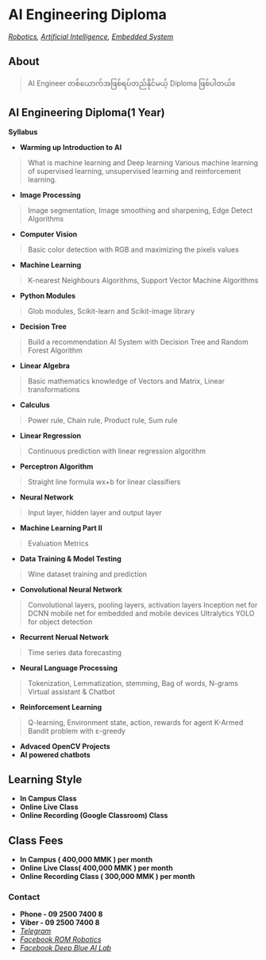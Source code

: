 # AI Engineering Diploma
*[Robotics](./robotics_engineering.md),  [Artificial Intelligence](./artificial_intelligence_engineering.md),  [Embedded System](./embedded_engineering.md)*

## About
> AI Engineer တစ်ယောက်အဖြစ်ရပ်တည်နိုင်မယ့် Diploma ဖြစ်ပါတယ်။


<!--## ဒီနှစ် 2024 သီတင်းကျွတ် ပိတ်ရက် ကျွတ်ကျဲနေတဲ့ promotion 

> =-=-=-=-=-=-=-

### 🚀 Congratulations 🚀

### 60% OFF  for AI Diploma Recording Class 

> AI Engineering Diploma ရဲ့ Recording Class Module တစ်ခုကို
ပုံမှန် Class Fees 300,000 MMK ဖြစ်ပါတယ်။

#### အခုလက်ရှိ ရရှိထားတဲ့ discount ဟာ

> 🚀 Module တစ်ခုချင်း ဝယ်မယ်ဆိုရင် ၁၂၀,၀၀၀ / module >> discount 60 % OFF

> 🚀 ၁၂ ခုထဲက ၆ ခုစာကြိုသွင်းမယ်ဆိုရင်  ၁၀၀,၀၀၀ / module 

> 🚀 ၁၂ ခုလုံးစာ ကြိုသွင်းထားမယ်ဆိုရင် ၈၅,၀၀၀ / module-->



## AI Engineering Diploma(1 Year)
**Syllabus**

- **Warming up Introduction to AI**
> What is machine learning and Deep learning
Various machine learning of supervised learning, unsupervised learning and reinforcement
learning.
- **Image Processing**
> Image segmentation, Image smoothing and sharpening, Edge Detect Algorithms
- **Computer Vision**
> Basic color detection with RGB and maximizing the pixels values
- **Machine Learning**
> K-nearest Neighbours Algorithms, Support Vector Machine Algorithms
- **Python Modules**
> Glob modules, Scikit-learn and Scikit-image library
- **Decision Tree**
> Build a recommendation AI System with Decision Tree and Random Forest Algorithm
- **Linear Algebra**
> Basic mathematics knowledge of Vectors and Matrix, Linear transformations
- **Calculus**
> Power rule, Chain rule, Product rule, Sum rule
- **Linear Regression**
> Continuous prediction with linear regression algorithm
- **Perceptron Algorithm**
> Straight line formula wx+b for linear classifiers
- **Neural Network**
> Input layer, hidden layer and output layer
- **Machine Learning Part II**
> Evaluation Metrics
- **Data Training & Model Testing**
> Wine dataset training and prediction
- **Convolutional Neural Network**
> Convolutional layers, pooling layers, activation layers
Inception net for DCNN
mobile net for embedded and mobile devices
Ultralytics YOLO for object detection
- **Recurrent Nerual Network**
> Time series data forecasting
- **Neural Language Processing**
> Tokenization, Lemmatization, stemming, Bag of words, N-grams
Virtual assistant & Chatbot
- **Reinforcement Learning**
> Q-learning, Environment state, action, rewards for agent
K-Armed Bandit problem with ε-greedy
- **Advaced OpenCV Projects**
- **AI powered chatbots**



## Learning Style 
- **In Campus Class**
- **Online Live Class**
- **Online Recording (Google Classroom) Class**

## Class Fees 
- **In Campus ( 400,000 MMK ) per month**
- **Online Live Class( 400,000 MMK ) per month**
- **Online Recording Class ( 300,000 MMK ) per month**

### Contact
- **Phone - 09 2500 7400 8**
- **Viber - 09 2500 7400 8**
- *[Telegram](https://t.me/rom_dynamics)*
- *[Facebook ROM Robotics](https://www.facebook.com/ROMROBOTS/)*
- *[Facebook Deep Blue AI Lab](https://www.facebook.com/deepblueailab/)*


